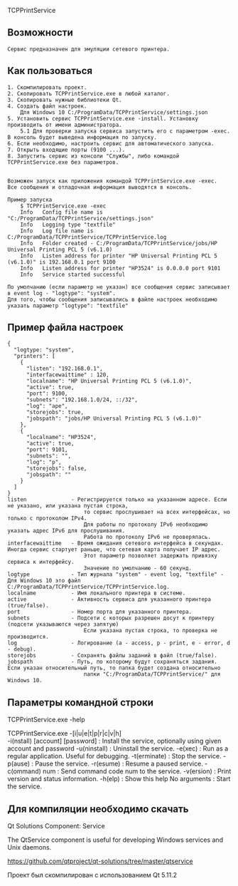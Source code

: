 TCPPrintService


## Возможности

	Сервис предназначен для эмуляции сетевого принтера.


## Как пользоваться

	1. Скомпилировать проект.
	2. Скопировать TCPPrintService.exe в любой каталог.
	3. Скопировать нужные библиотеки Qt.
	4. Создать файл настроек. 
		Для Windows 10 C:/ProgramData/TCPPrintService/settings.json
	5. Установить сервис TCPPrintService.exe -install. Установку производить от имени администратора.
		5.1 Для проверки запуска сервиса запустить его с параметром -exec. В консоль будет выведена информация по запуску.
	6. Если необходимо, настроить сервис для автоматического запуска.
	7. Открыть входящие порты (9100 ...).
	8. Запустить сервис из консоли "Службы", либо командой TCPPrintService.exe без параметров.


	Возможен запуск как приложения командой TCPPrintService.exe -exec.
	Все сообщения и отладочная информация выводятся в консоль.
	
	Пример запуска
		$ TCPPrintService.exe -exec
		Info   Config file name is "C:/ProgramData/TCPPrintService/settings.json"
		Info   Logging type "textfile"
		Info   Log file name is C:/ProgramData/TCPPrintService/TCPPrintService.log
		Info   Folder created - C:/ProgramData/TCPPrintService/jobs/HP Universal Printing PCL 5 (v6.1.0)
		Info   Listen address for printer "HP Universal Printing PCL 5 (v6.1.0)" is 192.168.0.1 port 9100
		Info   Listen address for printer "HP3524" is 0.0.0.0 port 9101
		Info   Service started successful

	По умолчанию (если параметр не указан) все сообщения сервис записывает в event log - "logtype": "system".
	Для того, чтобы сообщения записывались в файле настроек необходимо указать параметр "logtype": "textfile"  

## Пример файла настроек

	{
	  "logtype: "system",
	  "printers": [
		{
		  "listen": "192.168.0.1",
		  "interfacewaittime" : 120,
		  "localname": "HP Universal Printing PCL 5 (v6.1.0)",
		  "active": true,
		  "port": 9100,
		  "subnets": "192.168.1.0/24, ::/32",
		  "log": "ape",
		  "storejobs": true,
		  "jobspath": "jobs/HP Universal Printing PCL 5 (v6.1.0)"
		},
		{
		  "localname": "HP3524",
		  "active": true,
		  "port": 9101,
		  "subnets": "",
		  "log": "p",
		  "storejobs": false,
		  "jobspath": ""
		}
	  ]
	}
	listen				- Регистрируется только на указанном адресе. Если не указано, или указана пустая строка, 
							то сервис прослушивает на всех интерфейсах, но только с протоколом IPv4.
							Для работы по протоколу IPv6 необходимо указать адрес IPv6 для прослушивания.
							Работа по протоколу IPv6 не проверялась.
	interfacewaittime	- Время ожидания сетевого интерфейса в секундах. Иногда сервис стартует раньше, что сетевая карта получает IP адрес.
							Этот параметр позволяет задержать привязку сервиса к интерфейсу.
							Значение по умолчанию - 60 секунд.
	logtype				- Тип журнала "system" - event log, "textfile" - Для Windows 10 это файл C:/ProgramData/TCPPrintService/TCPPrintService.log.
	localname 			- Имя локального принтера в системе.
	active				- Активность сервиса для указанного принтера (true/false).
	port				- Номер порта для указанного принтера.
	subnets				- Подсети с которых разрешен досут к принтеру (подсети указываются через запятую)
							Если указана пустая строка, то проверка не производится.
	log					- Логирование (a - access, p - print, e - error, d - debug).
	storejobs			- Сохранять файлы заданий в файл (true/false).
	jobspath			- Путь, по которому будут сохраняться задания. Если указан относительный путь, то папка будет создана относительно
							папки "C:/ProgramData/TCPPrintService/" для Windows 10.
	
## Параметры командной строки
TCPPrintService.exe -help

TCPPrintService.exe -[i|u|e|t|p|r|c|v|h]                                                                      
        -i(nstall) [account] [password] : Install the service, optionally using given account and password
        -u(ninstall)    : Uninstall the service.
        -e(xec)         : Run as a regular application. Useful for debugging.
        -t(erminate)    : Stop the service.
        -p(ause)        : Pause the service.
        -r(esume)       : Resume a paused service.
        -c(ommand) num  : Send command code num to the service.
        -v(ersion)      : Print version and status information.
        -h(elp)         : Show this help
        No arguments    : Start the service.

## Для компиляции необходимо скачать 
Qt Solutions Component: Service

The QtService component is useful for developing Windows services
and Unix daemons.

https://github.com/qtproject/qt-solutions/tree/master/qtservice

Проект был скомпилирован с использованием Qt 5.11.2